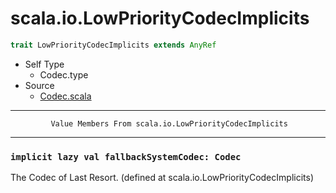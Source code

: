 
#                      scala.io.LowPriorityCodecImplicits                      #

```scala
trait LowPriorityCodecImplicits extends AnyRef
```

* Self Type
  * Codec.type
* Source
  * [Codec.scala](https://github.com/scala/scala/tree/6d09a1ba5f/src/library/scala/io/Codec.scala#L1)


--------------------------------------------------------------------------------
             Value Members From scala.io.LowPriorityCodecImplicits
--------------------------------------------------------------------------------


### `implicit lazy val fallbackSystemCodec: Codec`                           ###

The Codec of Last Resort.
(defined at scala.io.LowPriorityCodecImplicits)
